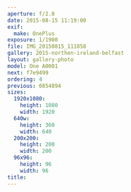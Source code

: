 ```yaml
---
aperture: f/2.0
date: 2015-08-15 11:19:00
exif:
  make: OnePlus
exposure: 1/1900
file: IMG_20150815_111858
gallery: 2015-northen-ireland-belfast
layout: gallery-photo
model: One A0001
next: f7e9499
ordering: 4
previous: 0854894
sizes:
  1920x1080:
    height: 1080
    width: 1920
  640w:
    height: 360
    width: 640
  200x200:
    height: 200
    width: 200
  96x96:
    height: 96
    width: 96
title: 
---
```

